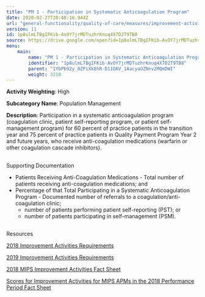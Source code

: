 ```yaml
---
title: "PM 1 - Participation in Systematic Anticoagulation Program"
date: 2020-02-27T20:48:16.944Z
url: "general-functionality/quality-of-care/measures/improvement-activities-measures/2018-improvement-acti_101.html"
version: 11
id: 1p8ulmLTBgIFKib-AvOY7jrMDTuzhrKnuq4X7D2T9TB8
source: https://drive.google.com/open?id=1p8ulmLTBgIFKib-AvOY7jrMDTuzhrKnuq4X7D2T9TB8
menu:
    main:
        name: "PM 1 - Participation in Systematic Anticoagulation Program"
        identifier: "1p8ulmLTBgIFKib-AvOY7jrMDTuzhrKnuq4X7D2T9TB8"
        parent: "1YbPb92y_0ZPiXk8hR-D11GKV_1AacyaOZNnv2MQmDWI"
        weight: 3210
---
```









**Activity Weighting**: High

**Subcategory Name**: Population Management

**Description**: Participation in a systematic anticoagulation program (coagulation clinic, patient self-reporting program, or patient self-management program) for 60 percent of practice patients in the transition year and 75 percent of practice patients in Quality Payment Program Year 2 and future years, who receive anti-coagulation medications (warfarin or other coagulation cascade inhibitors).







## 

Supporting Documentation

* Patients Receiving Anti-Coagulation Medications - Total number of patients receiving anti-coagulation medications; and
* Percentage of that Total Participating in a Systematic Anticoagulation Program - Documented number of referrals to a coagulation/anti-coagulation clinic; 
    * number of patients performing patient self-reporting (PST); or
    * number of patients participating in self-management (PSM).







## 

Resources

[2018 Improvement Activities Requirements](https://qpp.cms.gov/mips/improvement-activities?py=2018)

[2019 Improvement Activities Requirements](https://qpp.cms.gov/mips/improvement-activities?py=2019)

[2018 MIPS Improvement Activities Fact Sheet](https://qpp.cms.gov/resource/2018%20MIPS%20Improvement%20Activities%20Fact%20Sheet)

[Scores for Improvement Activities for MIPS APMs in the 2018 Performance Period Fact Sheet](https://qpp.cms.gov/resource/2018%20MIPS%20APMs%20improvement%20Activities%20scores%20fact%20sheet)

